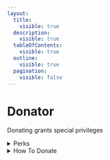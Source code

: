 ```yaml
---
layout:
  title:
    visible: true
  description:
    visible: true
  tableOfContents:
    visible: true
  outline:
    visible: true
  pagination:
    visible: false
---
```


# Donator

Donating grants special privileges&#x20;

<details>

<summary>Perks</summary>

**TRIPLE** coin rewards for <mark style="color:green;">/daily</mark>

**DOUBLE** coin rewards for <mark style="color:green;">/weekly</mark>

**DOUBLE** coin rewards for <mark style="color:green;">/monthly</mark>

Give all users access to the <mark style="color:green;">/send</mark> command for **1 server**

**0% fee** when people send you coins&#x20;



<mark style="color:green;">Lifetime perks!</mark> Your perks will **never** expire

</details>

<details>

<summary>How To Donate</summary>

We accept all kinds, from CashApp to Venmo to Paypal!&#x20;

Please join the [support server](https://discord.gg/ggUksVN) and talk to PyCord for more information!

</details>
